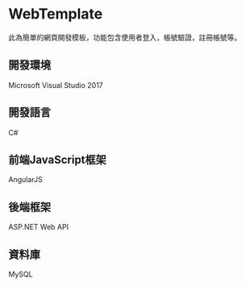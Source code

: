 # WebTemplate
此為簡單的網頁開發模板，功能包含使用者登入，帳號驗證，註冊帳號等。

## 開發環境
Microsoft Visual Studio 2017

## 開發語言
C#

## 前端JavaScript框架
AngularJS

## 後端框架
ASP.NET Web API

## 資料庫
MySQL
